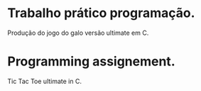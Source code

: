 # Trabalho prático programação.
Produção do jogo do galo versão ultimate em C.

# Programming assignement.
Tic Tac Toe ultimate in C.
